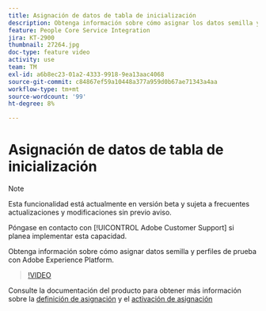 ```yaml
---
title: Asignación de datos de tabla de inicialización
description: Obtenga información sobre cómo asignar los datos semilla y cómo probar los perfiles con Adobe Experience Platform (AEP)
feature: People Core Service Integration
jira: KT-2900
thumbnail: 27264.jpg
doc-type: feature video
activity: use
team: TM
exl-id: a6b8ec23-01a2-4333-9918-9ea13aac4068
source-git-commit: c84867ef59a10448a377a959d0b67ae71343a4aa
workflow-type: tm+mt
source-wordcount: '99'
ht-degree: 8%

---
```


# Asignación de datos de tabla de inicialización

>[!NOTE]
>
>Esta funcionalidad está actualmente en versión beta y sujeta a frecuentes actualizaciones y modificaciones sin previo aviso.
>
>Póngase en contacto con [!UICONTROL Adobe Customer Support] si planea implementar esta capacidad.

Obtenga información sobre cómo asignar datos semilla y perfiles de prueba con Adobe Experience Platform.

>[!VIDEO](https://video.tv.adobe.com/v/27264?quality=12&learn=on)

Consulte la documentación del producto para obtener más información sobre la [definición de asignación](https://experienceleague.adobe.com/docs/campaign-standard/using/integrating-with-adobe-cloud/adobe-experience-platform/data-connector/aep-mapping-definition.html) y el [activación de asignación](https://experienceleague.adobe.com/docs/campaign-standard/using/integrating-with-adobe-cloud/adobe-experience-platform/data-connector/aep-mapping-activation.html)
